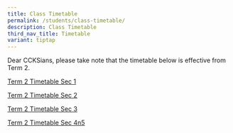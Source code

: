 ```yaml
---
title: Class Timetable
permalink: /students/class-timetable/
description: Class Timetable
third_nav_title: Timetable
variant: tiptap
---
```

<p>Dear CCKSians, please take note that the timetable below is effective
from Term 2.</p>
<p></p>
<p><a href="/files/Students/2025 Term 2 Timetable/V2_Term_2_SEC_1_Timetable.pdf" rel="noopener nofollow" target="_blank">Term 2 Timetable Sec 1</a>
</p>
<p><a href="/files/Students/2025 Term 2 Timetable/2025_Term_2_Timetable___Classes___Sec_2.pdf" rel="noopener nofollow" target="_blank">Term 2 Timetable Sec 2</a>
</p>
<p><a href="/files/Students/2025 Term 2 Timetable/2025_Term_2_Timetable___Classes___Sec_3.pdf" rel="noopener nofollow" target="_blank">Term 2 Timetable Sec 3</a>
</p>
<p><a href="/files/Students/2025 Term 2 Timetable/2025_Term_2_Timetable___Classes___Sec_4_5.pdf" rel="noopener nofollow" target="_blank">Term 2 Timetable Sec 4n5</a>
</p>